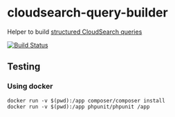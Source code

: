 # cloudsearch-query-builder
Helper to build [structured CloudSearch queries](http://docs.aws.amazon.com/cloudsearch/latest/developerguide/search-api.html#structured-search-syntax)

[![Build Status](https://travis-ci.org/moee/cloudsearch_query_builder.svg?branch=master)](https://travis-ci.org/moee/cloudsearch_query_builder)

## Testing
### Using docker
    docker run -v $(pwd):/app composer/composer install
    docker run -v $(pwd):/app phpunit/phpunit /app
